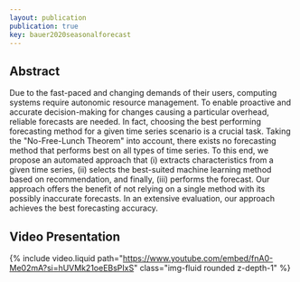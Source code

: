 ```yaml
---
layout: publication
publication: true
key: bauer2020seasonalforecast
---
```


## Abstract
Due to the fast-paced and changing demands of their users, computing systems require autonomic resource management. To enable proactive and accurate decision-making for changes causing a particular overhead, reliable forecasts are needed. In fact, choosing the best performing forecasting method for a given time series scenario is a crucial task. Taking the "No-Free-Lunch Theorem" into account, there exists no forecasting method that performs best on all types of time series. To this end, we propose an automated approach that (i) extracts characteristics from a given time series, (ii) selects the best-suited machine learning method based on recommendation, and finally, (iii) performs the forecast. Our approach offers the benefit of not relying on a single method with its possibly inaccurate forecasts. In an extensive evaluation, our approach achieves the best forecasting accuracy.

## Video Presentation
{% include video.liquid path="https://www.youtube.com/embed/fnA0-Me02mA?si=hUVMk21oeEBsPIxS" class="img-fluid rounded z-depth-1" %}

